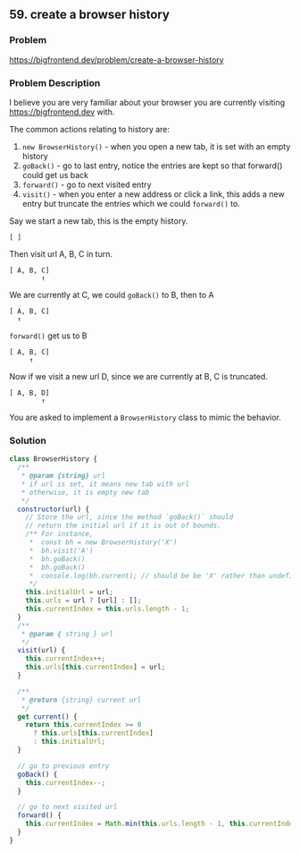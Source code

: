 ## 59. create a browser history

### Problem

https://bigfrontend.dev/problem/create-a-browser-history

### Problem Description

I believe you are very familiar about your browser you are currently visiting https://bigfrontend.dev with.

The common actions relating to history are:

1. `new BrowserHistory()` - when you open a new tab, it is set with an empty history
2. `goBack()` - go to last entry, notice the entries are kept so that forward() could get us back
3. `forward()` - go to next visited entry
4. `visit()` - when you enter a new address or click a link, this adds a new entry but truncate the entries which we could `forward()` to.

Say we start a new tab, this is the empty history.

```
[ ]
```

Then visit url A, B, C in turn.

```
[ A, B, C]
        ↑
```

We are currently at C, we could `goBack()` to B, then to A

```
[ A, B, C]
  ↑
```

`forward()` get us to B

```
[ A, B, C]
     ↑
```

Now if we visit a new url D, since we are currently at B, C is truncated.

```
[ A, B, D]
        ↑
```

You are asked to implement a `BrowserHistory` class to mimic the behavior.

### Solution

```js
class BrowserHistory {
  /**
   * @param {string} url
   * if url is set, it means new tab with url
   * otherwise, it is empty new tab
   */
  constructor(url) {
    // Store the url, since the method `goBack()` should
    // return the initial url if it is out of bounds.
    /** For instance,
     *  const bh = new BrowserHistory('X')
     *  bh.visit('A')
     *  bh.goBack()
     *  bh.goBack()
     *  console.log(bh.current); // should be be 'X' rather than undefined.
     */
    this.initialUrl = url;
    this.urls = url ? [url] : [];
    this.currentIndex = this.urls.length - 1;
  }
  /**
   * @param { string } url
   */
  visit(url) {
    this.currentIndex++;
    this.urls[this.currentIndex] = url;
  }

  /**
   * @return {string} current url
   */
  get current() {
    return this.currentIndex >= 0
      ? this.urls[this.currentIndex]
      : this.initialUrl;
  }

  // go to previous entry
  goBack() {
    this.currentIndex--;
  }

  // go to next visited url
  forward() {
    this.currentIndex = Math.min(this.urls.length - 1, this.currentIndex + 1);
  }
}
```
